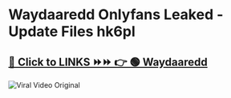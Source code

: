 
 # Waydaaredd Onlyfans Leaked - Update Files hk6pl

## <h2><a href="https://clipsfans.com/Waydaaredd&ref=git">🔗 Click to LINKS ⏩⏩ 👉 🟢 Waydaaredd </a></h2>

<a href="https://clipsfans.com/Waydaaredd&ref=git" rel="nofollow" data-target="animated-image.originalLink"><img src="https://i.ibb.co.com/xMMVF88/686577567.gif" alt="Viral Video Original" style="max-width: 100%; display: inline-block;" data-target="animated-image.originalImage"></a>

